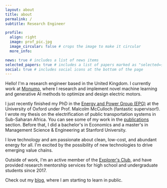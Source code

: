 ```yaml
---
layout: about
title: about
permalink: /
subtitle: Research Engineer

profile:
  align: right
  image: prof_pic.jpg
  image_circular: false # crops the image to make it circular
  more_info: 

news: true # includes a list of news items
selected_papers: true # includes a list of papers marked as "selected={true}"
social: true # includes social icons at the bottom of the page
---
```


Hello! I'm a research engineer based in the United Kingdom. I currently work at [Monumo](https://monumo.com), where I research and implement novel machine learning and generative AI methods to optimize and design electric motors.  

I just recently finished my PhD in the [Energy and Power Group (EPG)](https://epg.eng.ox.ac.uk) at the University of Oxford under Prof. Malcolm McCulloch (fantastic supervisor!). I wrote my thesis on the electrification of public transportation systems in Sub-Saharan Africa. You can see some of my work in the [publications](https://chris-hull.com/publications/) section. Before that, I did a bachelor's in Economics and a master's in Management Science & Engineering at Stanford University. 

I love technology and am passionate about clean, low-cost, and abundant energy for all. I'm excited by the possibility of new technologies to drive emerging value chains. 

Outside of work, I'm an active member of the [Explorer's Club](https://www.explorers.org), and have provided research mentorship services for high school and undergraduate students since 2017. 

Check out my [blog](https://chris-hull.com/blog/), where I am starting to learn in public. 

<!-- 
Chris Hull is an Energy Systems engineer affiliated with the [Energy and Power Group (EPG)](https://epg.eng.ox.ac.uk) at the University of Oxford, where he researches the electrification of public transportation systems in Sub-Saharan Africa under Professor Malcolm McCulloch. He previously studied environmental economics at Stanford University, and is focused on developing solutions for achieving net-zero in an economically feasible way. Chris is driven by his passion for cutting-edge technological and market solutions that enable clean, low-cost, and abundant energy for all. 

Chris has been involved in engineering and economic research on four different continents since 2018, and looks forward to continuing to work on the world's most pressing problems with the world's brightest minds. He is excited about possibilities for new technologies to drive emerging value chains.  -->

            
<!-- 
Write your biography here. Tell the world about yourself. Link to your favorite [subreddit](http://reddit.com). You can put a picture in, too. The code is already in, just name your picture `prof_pic.jpg` and put it in the `img/` folder.

Put your address / P.O. box / other info right below your picture. You can also disable any of these elements by editing `profile` property of the YAML header of your `_pages/about.md`. Edit `_bibliography/papers.bib` and Jekyll will render your [publications page](/al-folio/publications/) automatically.

Link to your social media connections, too. This theme is set up to use [Font Awesome icons](https://fontawesome.com/) and [Academicons](https://jpswalsh.github.io/academicons/), like the ones below. Add your Facebook, Twitter, LinkedIn, Google Scholar, or just disable all of them. -->
